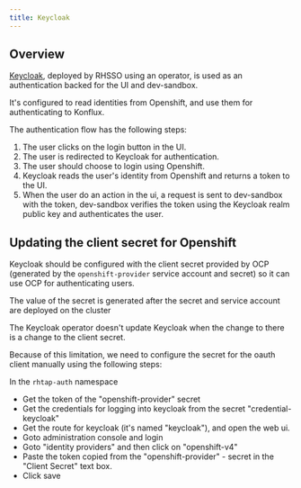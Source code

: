 ```yaml
---
title: Keycloak
---
```


## Overview

[Keycloak](https://access.redhat.com/documentation/en-us/red_hat_single_sign-on/7.6), deployed by RHSSO using an operator, is used as an authentication backed for the UI and dev-sandbox.

It's configured to read identities from Openshift, and use them for authenticating to Konflux.

The authentication flow has the following steps:

1. The user clicks on the login button in the UI.
2. The user is redirected to Keycloak for authentication.
3. The user should choose to login using Openshift.
4. Keycloak reads the user's identity from Openshift and returns a token to the UI.
5. When the user do an action in the ui, a request is sent to dev-sandbox with the token, dev-sandbox verifies the token using the Keycloak realm public key and authenticates the user.


## Updating the client secret for Openshift

Keycloak should be configured with the client secret provided by OCP (generated by the `openshift-provider` service account and secret) so it can use OCP for authenticating users.

The value of the secret is generated after the secret and service account are deployed on the cluster

The Keycloak operator doesn't update Keycloak when the change to there is a change to the client secret.

Because of this limitation, we need to configure the secret for the oauth client manually using the following steps:

In the `rhtap-auth` namespace

- Get the token of the "openshift-provider" secret
- Get the credentials for logging into keycloak from the secret "credential-keycloak" 
- Get the route for keycloak (it's named "keycloak"), and open the web ui.
- Goto administration console and login
- Goto "identity providers" and then click on "openshift-v4"
- Paste the token copied from the "openshift-provider" - secret in the "Client Secret" text box.
- Click save
